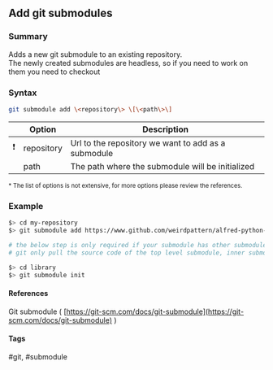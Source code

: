 ## Add git submodules

### Summary
Adds a new git submodule to an existing repository.  
The newly created submodules are headless, so if you need to work on them you need to checkout

### Syntax
```bash
git submodule add \<repository\> \[\<path\>\]
```
    
|               | Option     | Description                                         |
| :-----------: | -----------| --------------------------------------------------- |
| :exclamation: | repository | Url to the repository we want to add as a submodule |
|               | path       | The path where the submodule will be initialized    |   
    
<sub>* The list of options is not extensive, for more options please review the references.</sub>
  
### Example
```bash
$> cd my-repository
$> git submodule add https://www.github.com/weirdpattern/alfred-python-workflow library

# the below step is only required if your submodule has other submodules
# git only pull the source code of the top level submodule, inner submodules need to be initialized manually

$> cd library
$> git submodule init
```

#### References
Git submodule \( [https://git-scm.com/docs/git-submodule](https://git-scm.com/docs/git-submodule) \)

#### Tags
\#git, \#submodule
